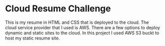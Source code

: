 # Cloud Resume Challenge

This is my resume in HTML and CSS that is deployed to the cloud. The cloud service provider that I used is AWS. There are a few options to deploy dynamic and static sites to the cloud. In this project I used AWS S3 buckt to host my static resume site.
